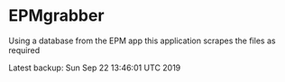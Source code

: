# EPMgrabber
Using a database from the EPM app this application scrapes the files as required


Latest backup: Sun Sep 22 13:46:01 UTC 2019
